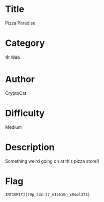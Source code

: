 # Title

Pizza Paradise

# Category

🕸 Web

# Author

CryptoCat

# Difficulty

Medium

# Description

Something weird going on at this pizza store!!

# Flag

`INTIGRITI{70p_53cr37_m15510n_c0mpl373}`
